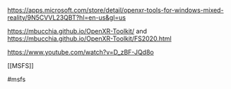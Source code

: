 https://apps.microsoft.com/store/detail/openxr-tools-for-windows-mixed-reality/9N5CVVL23QBT?hl=en-us&gl=us

https://mbucchia.github.io/OpenXR-Toolkit/ and https://mbucchia.github.io/OpenXR-Toolkit/FS2020.html

https://www.youtube.com/watch?v=D_zBF-JQd8o

[[MSFS]]

#msfs 